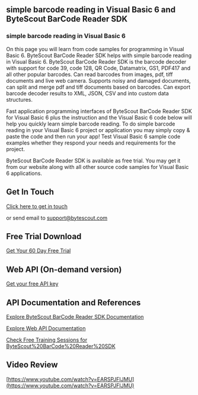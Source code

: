 ## simple barcode reading in Visual Basic 6 and ByteScout BarCode Reader SDK

### simple barcode reading in Visual Basic 6

On this page you will learn from code samples for programming in Visual Basic 6. ByteScout BarCode Reader SDK helps with simple barcode reading in Visual Basic 6. ByteScout BarCode Reader SDK is the barcode decoder with support for code 39, code 128, QR Code, Datamatrix, GS1, PDF417 and all other popular barcodes. Can read barcodes from images, pdf, tiff documents and live web camera. Supports noisy and damaged documents, can split and merge pdf and tiff documents based on barcodes. Can export barcode decoder results to XML, JSON, CSV and into custom data structures.

Fast application programming interfaces of ByteScout BarCode Reader SDK for Visual Basic 6 plus the instruction and the Visual Basic 6 code below will help you quickly learn simple barcode reading. To do simple barcode reading in your Visual Basic 6 project or application you may simply copy & paste the code and then run your app! Test Visual Basic 6 sample code examples whether they respond your needs and requirements for the project.

ByteScout BarCode Reader SDK is available as free trial. You may get it from our website along with all other source code samples for Visual Basic 6 applications.

## Get In Touch

[Click here to get in touch](https://bytescout.zendesk.com/hc/en-us/requests/new?subject=ByteScout%20BarCode%20Reader%20SDK%20Question)

or send email to [support@bytescout.com](mailto:support@bytescout.com?subject=ByteScout%20BarCode%20Reader%20SDK%20Question) 

## Free Trial Download

[Get Your 60 Day Free Trial](https://bytescout.com/download/web-installer?utm_source=github-readme)

## Web API (On-demand version)

[Get your free API key](https://pdf.co/documentation/api?utm_source=github-readme)

## API Documentation and References

[Explore ByteScout BarCode Reader SDK Documentation](https://bytescout.com/documentation/index.html?utm_source=github-readme)

[Explore Web API Documentation](https://pdf.co/documentation/api?utm_source=github-readme)

[Check Free Training Sessions for ByteScout%20BarCode%20Reader%20SDK](https://academy.bytescout.com/)

## Video Review

[https://www.youtube.com/watch?v=EARSPJFIJMU](https://www.youtube.com/watch?v=EARSPJFIJMU)